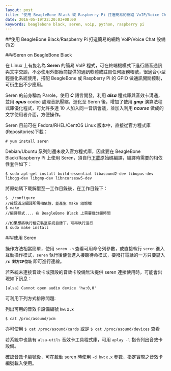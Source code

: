 ```yaml
---
layout: post
title: "使用 BeagleBone Black 或 Raspberry Pi 打造簡易的網路 VoIP/Voice Chat 設備 (1/2)"
date: 2016-05-19T22:20:03+08:00
keywords: beaglebone black, seren, voip, python, raspberry pi
---
```


##使用 BeagleBone Black/Raspberry Pi 打造簡易的網路 VoIP/Voice Chat 設備 (1/2)

###Seren on BeagleBone Black

在 Linux 上有隻名為 **Seren** 的簡易 VoIP 程式，可在終端機模式下進行語音通訊與文字交談，不必使用外部廠商提供的通訊軟體或註冊任何服務帳號，很適合小型輕量化系統使用，搭配 BeagleBone 或 Raspberry Pi 的 GPIO 做通訊開關控制，可衍生出不少應用。

Seren 的前身稱為 Parole，使用 ***C*** 語言開發，利用 ***alsa*** 程式庫與音效卡溝通，並用 ***opus*** codec 處理音訊壓縮，進化至 Seren 後，增加了使用 ***gmp*** 演算法程式庫優化程式，可允許多達 10 人加入同一音訊會議，並加入利用 ***ncurse*** 做成的文字使用者介面，方便操作。

Seren 目前可在 Fedora/RHEL/CentOS Linux 版本中，直接從官方程式庫(Repositories)下載：

	# yum install seren
	
Debian/Ubuntu 系列則還未收入官方程式庫，因此要在 BeagleBone Black/Raspberry Pi 上使用 Seren，須自行[下載](http://holdenc.altervista.org/seren/downloads/seren-0.0.21.tar.gz)原始碼編譯，編譯時需要的相依性套件如下：

	$ sudo apt-get install build-essential libasound2-dev libopus-dev libogg-dev libgmp-dev libncursesw5-dev
	
將原始碼下載解壓至一工作目錄後，在工作目錄下：
	
	$ ./configure	
	//確認滿足編譯所需相依性，並產生 make 組態檔
	$ make	
	//編譯程式...，在 BeagleBone Black 上需要幾分鐘時間
	
	//如果想將執行檔安裝至系統目錄下，可再執行這行
	$ sudo make install
	
###使用 Seren

操作方法相當簡單，使用 `seren -h` 查看可用命令列參數，或直接執行 `seren` 進入互動操作模式，`seren` 執行後便會進入接聽待命模式，要撥打電話的一方只要鍵入 **`/c 對方IP位址`** 即可進行連線。

若系統未連接音效卡或預設的音效卡設備無法提供 seren 連接使用時，可能會出現如下訊息：

	[alsa] Cannot open audio device 'hw:0,0'
	
可利用下列方式排除問題:
	
列出可用的音效卡設備編號 **`hw:x,x`**

	$ cat /proc/asound/pcm
	
亦可使用 `$ cat /proc/asound/cards` 或是 `$ cat /proc/asound/devices` 查看

若系統中也裝有 `alsa-utils` 音效卡工具程式庫，可用 `aplay -l` 指令列出音效卡設備。

確認音效卡編號後，可在啟動 seren 時使用 `-d hw:x,x` 參數，指定實際之音效卡編號載入使用。